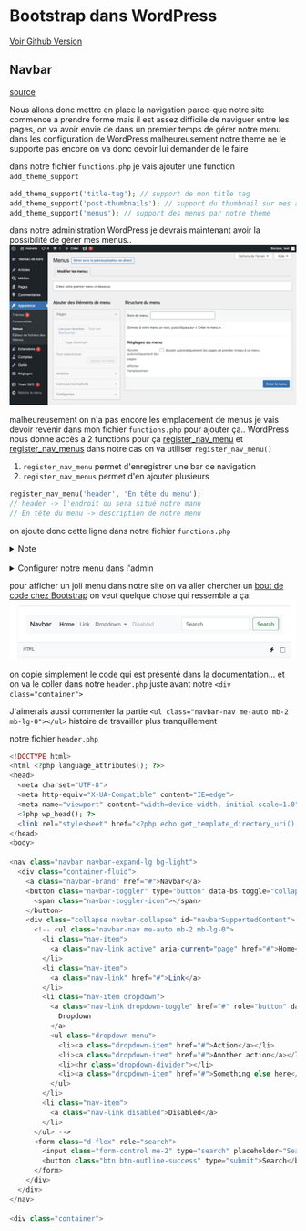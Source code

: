 # Bootstrap dans WordPress

[Voir Github Version](https://github.com/Poulycroc/lessons-isfsc/blob/master/courses/08__navbar_search.md)

## Navbar
[source](https://www.youtube.com/watch?v=8SWt8bc2gK0&list=PLjwdMgw5TTLWF1VV9TFWrsUTvWjtGS7Qt&index=9)

Nous allons donc mettre en place la navigation parce-que notre site commence a prendre forme mais il est assez difficile de naviguer entre les pages, on va avoir envie de dans un premier temps de gérer notre menu dans les configuration de WordPress malheureusement notre theme ne le supporte pas encore on va donc devoir lui demander de le faire

dans notre fichier `functions.php` je vais ajouter une function `add_theme_support`
```php
add_theme_support('title-tag'); // support de mon title tag
add_theme_support('post-thumbnails'); // support du thumbnail sur mes articles
add_theme_support('menus'); // support des menus par notre theme
```

dans notre administration WordPress je devrais maintenant avoir la possibilité de gérer mes menus..<br><img src=".screenshots/Screenshot 2022-11-21 at 18.25.39.png" alt="gestion des menus dans apparence">

malheureusement on n'a pas encore les emplacement de menus je vais devoir revenir dans mon fichier `functions.php` pour ajouter ça.. WordPress nous donne accès a 2 functions pour ça [register_nav_menu](https://developer.wordpress.org/reference/functions/register_nav_menu/) et [register_nav_menus](https://developer.wordpress.org/reference/functions/register_nav_menus/) dans notre cas on va utiliser `register_nav_menu()`

1. `register_nav_menu` permet d'enregistrer une bar de navigation
2. `register_nav_menus` permet d'en ajouter plusieurs

```php
register_nav_menu('header', 'En tête du menu');
// header -> l'endroit ou sera situé notre manu 
// En tête du menu -> description de notre menu
```

on ajoute donc cette ligne dans notre fichier `functions.php`

<details>
<summary>Note</summary>

---
Notre fichier `functions.php` pour le moment 
```php
<?php

add_theme_support('title-tag'); // support de mon title tag
add_theme_support('post-thumbnails'); // support du thumbnail sur mes articles
add_theme_support('menus'); // support des menus par notre theme
register_nav_menu('header', 'En tête du menu');

function wpbootstrap_styles_scripts() {
  wp_enqueue_style('style', get_stylesheet_uri());
  wp_enqueue_style('bootstrap', 'https://cdn.jsdelivr.net/npm/bootstrap@5.2.2/dist/css/bootstrap.min.css');
  wp_enqueue_script('bootstrap-bundle', 'https://cdn.jsdelivr.net/npm/bootstrap@5.2.2/dist/js/bootstrap.bundle.min.js', false, '1.0.0', true);
}
add_action('wp_enqueue_scripts', 'wpbootstrap_styles_scripts');

```
---
</details>
<br>
<details>
<summary>Configurer notre menu dans l'admin</summary>

---
1. quand on retourne dans notre configuration, a première vue rien de bien fou je vois simplement que j'ai la possibilité de sélectionner "en tête du menu"<br><img src=".screenshots/Screenshot 2022-11-21 at 18.41.30.png"  alt="après l'enregistrement du register_nav_menu">
2. je vais pouvoir continuer la configuration..<br><img src=".screenshots/Screenshot 2022-11-21 at 18.43.43.png" alt="menu configuration">
3. je vais pouvoir ajouter des pages a mon menu<br><img src=".screenshots/Screenshot 2022-11-21 at 18.46.50.png" alt="ajouter des pages a mon menu header">
---
</details>

pour afficher un joli menu dans notre site on va aller chercher un [bout de code chez Bootstrap](https://getbootstrap.com/docs/5.2/components/navbar/) on veut quelque chose qui ressemble a ça: <br><img src=".screenshots/Screenshot 2022-11-21 at 18.53.07.png" alt="notre future navigation">

on copie simplement le code qui est présenté dans la documentation... et on va le coller dans notre `header.php` juste avant notre `<div class="container">`

J'aimerais aussi commenter la partie `<ul class="navbar-nav me-auto mb-2 mb-lg-0"></ul>` histoire de travailler plus tranquillement

notre fichier `header.php`
```php
<!DOCTYPE html>
<html <?php language_attributes(); ?>>
<head>
  <meta charset="UTF-8">
  <meta http-equiv="X-UA-Compatible" content="IE=edge">
  <meta name="viewport" content="width=device-width, initial-scale=1.0">
  <?php wp_head(); ?>
  <link rel="stylesheet" href="<?php echo get_template_directory_uri(); ?>/assets/css/app.css">
</head>
<body>

<nav class="navbar navbar-expand-lg bg-light">
  <div class="container-fluid">
    <a class="navbar-brand" href="#">Navbar</a>
    <button class="navbar-toggler" type="button" data-bs-toggle="collapse" data-bs-target="#navbarSupportedContent" aria-controls="navbarSupportedContent" aria-expanded="false" aria-label="Toggle navigation">
      <span class="navbar-toggler-icon"></span>
    </button>
    <div class="collapse navbar-collapse" id="navbarSupportedContent">
      <!-- <ul class="navbar-nav me-auto mb-2 mb-lg-0">
        <li class="nav-item">
          <a class="nav-link active" aria-current="page" href="#">Home</a>
        </li>
        <li class="nav-item">
          <a class="nav-link" href="#">Link</a>
        </li>
        <li class="nav-item dropdown">
          <a class="nav-link dropdown-toggle" href="#" role="button" data-bs-toggle="dropdown" aria-expanded="false">
            Dropdown
          </a>
          <ul class="dropdown-menu">
            <li><a class="dropdown-item" href="#">Action</a></li>
            <li><a class="dropdown-item" href="#">Another action</a></li>
            <li><hr class="dropdown-divider"></li>
            <li><a class="dropdown-item" href="#">Something else here</a></li>
          </ul>
        </li>
        <li class="nav-item">
          <a class="nav-link disabled">Disabled</a>
        </li>
      </ul> -->
      <form class="d-flex" role="search">
        <input class="form-control me-2" type="search" placeholder="Search" aria-label="Search">
        <button class="btn btn-outline-success" type="submit">Search</button>
      </form>
    </div>
  </div>
</nav>

<div class="container">
```




